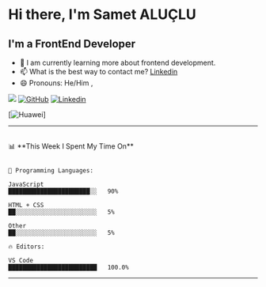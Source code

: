 # Hi there, I'm Samet ALUÇLU


## I'm a FrontEnd Developer

- 🌱 I am currently learning more about frontend development.
- 📫 What is the best way to contact me? [Linkedin](https://www.linkedin.com/in/samet-alu%C3%A7lu-70b984229)
- 😄 Pronouns: He/Him ,

![](https://komarev.com/ghpvc/?username=sametaluclu&color=cc1d00)
[![GitHub](https://img.shields.io/badge/Github-100000?style=for-the-badge&logo=github&logoColor=white)](https://github.com/sametaluclu/)
[![Linkedin](https://img.shields.io/badge/Linkedin-0077B5?style=for-the-badge&logo=linkedin&logoColor=white)](https://www.linkedin.com/in/samet-alu%C3%A7lu-70b984229)

[![Huawei](https://img.shields.io/badge/Huawei-Matebook_D15-999999?style=for-the-badge&logo=Huawei&logoColor=CF0A2C&color=232527)]

---

<br>
📊 **This Week I Spent My Time On**

```text

💬 Programming Languages:

JavaScript
███████████████████████░░   90%

HTML + CSS
██░░░░░░░░░░░░░░░░░░░░░░░   5%

Other
██░░░░░░░░░░░░░░░░░░░░░░░   5%

🔥 Editors:

VS Code
█████████████████████████   100.0%

```

<!--END_SECTION:waka-->

---
